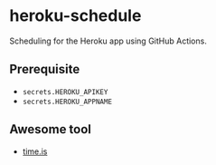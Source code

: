 # heroku-schedule

Scheduling for the Heroku app using GitHub Actions.

## Prerequisite

- `secrets.HEROKU_APIKEY`
- `secrets.HEROKU_APPNAME`

## Awesome tool

- [time.is](https://time.is/compare)


